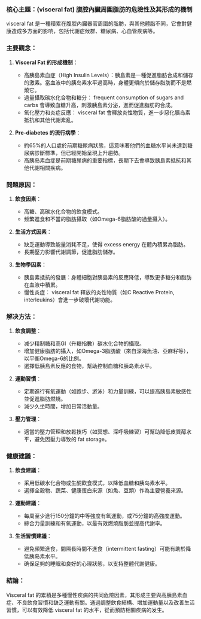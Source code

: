 ### 核心主題：(visceral fat) 腹腔內臟周圍脂肪的危險性及其形成的機制

 visceral fat 是一種積累在腹腔內臟器官周圍的脂肪，與其他體脂不同，它會對健康造成多方面的影响，包括代謝症候群、糖尿病、心血管疾病等。

### 主要觀念：
1. **Visceral Fat 的形成機制**：
   - 高胰島素血症（High Insulin Levels）：胰島素是一種促進脂肪合成和儲存的激素。當血液中的胰岛素水平過高時，身體更傾向於儲存脂肪而不是燃燒它。
   - 過量攝取碳水化合物和糖分： frequent consumption of sugars and carbs 會導致血糖升高，刺激胰島素分泌，進而促進脂肪的合成。
   - 氧化壓力和炎症反應： visceral fat 會釋放炎性物質，進一步惡化胰岛素抵抗和其他代謝紊亂。

2. **Pre-diabetes 的流行病學**：
   - 約65%的人口處於前期糖尿病狀態，這意味著他們的血糖水平尚未達到糖尿病診斷標準，但已經開始呈現上升趨勢。
   - 高胰岛素血症是前期糖尿病的重要指標，長期下去會導致胰島素抵抗和其他代謝相關疾病。

### 問題原因：
1. **飲食因素**：
   - 高糖、高碳水化合物的飲食模式。
   - 频繁進食和不當的脂肪攝取（如Omega-6脂肪酸的過量攝入）。
   
2. **生活方式因素**：
   - 缺乏運動導致能量消耗不足，使得 excess energy 在體內積累為脂肪。
   - 長期壓力影響代謝調節，促進脂肪儲存。

3. **生物學因素**：
   - 胰島素抵抗的發展：身體細胞對胰島素的反應降低，導致更多糖分和脂肪在血液中積累。
   - 慢性炎症： visceral fat 釋放的炎性物質（如C Reactive Protein, interleukins）會進一步破壞代謝功能。

### 解决方法：
1. **飲食調整**：
   - 减少精制糖和高GI（升糖指數）碳水化合物的攝取。
   - 增加健康脂肪的攝入，如Omega-3脂肪酸（來自深海魚油、亞麻籽等），以平衡Omega-6的比例。
   - 選擇低胰島素反應的食物，幫助控制血糖和胰岛素水平。

2. **運動習慣**：
   - 定期進行有氧運動（如跑步、游泳）和力量訓練，可以提高胰島素敏感性並促進脂肪燃燒。
   - 減少久坐時間，增加日常活動量。

3. **壓力管理**：
   - 適當的壓力管理和放鬆技巧（如冥想、深呼吸練習）可幫助降低皮質醇水平，避免因壓力導致的 fat storage。

### 健康建議：
1. **飲食建議**：
   - 采用低碳水化合物或生酮飲食模式，以降低血糖和胰岛素水平。
   - 選擇全穀物、蔬菜、健康蛋白來源（如魚、豆類）作為主要營養來源。

2. **運動建議**：
   - 每周至少進行150分鐘的中等強度有氧運動，或75分鐘的高強度運動。
   - 綜合力量訓練和有氧運動，以最有效燃燒脂肪並提高代謝率。

3. **生活習慣建議**：
   - 避免頻繁進食，間隔長時間不進食（intermittent fasting）可能有助於降低胰岛素水平。
   - 确保足夠的睡眠和良好的心理狀態，以支持整體代謝健康。

### 結論：
Visceral fat 的累積是多種慢性疾病的共同危險因素，其形成主要與高胰島素血症、不良飲食習慣和缺乏運動有關。通過調整飲食結構、增加運動量以及改善生活習慣，可以有效降低 visceral fat 的水平，從而預防相關疾病的发生。